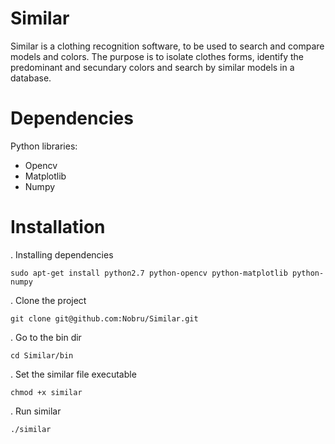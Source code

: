 Similar
=======

Similar is a clothing recognition software, to be used to search and compare models and colors. The purpose is to isolate clothes forms, identify the predominant and secundary colors and search by similar models in a database.

# Dependencies

Python libraries:

- Opencv
- Matplotlib
- Numpy

# Installation

. Installing dependencies

```
sudo apt-get install python2.7 python-opencv python-matplotlib python-numpy
```

. Clone the project

```
git clone git@github.com:Nobru/Similar.git
```

. Go to the bin dir

```
cd Similar/bin
```

. Set the similar file executable

```
chmod +x similar
```
. Run similar

```
./similar
```
